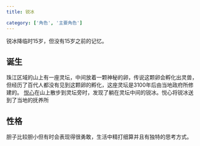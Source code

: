 ```yaml
---
title: 锐冰

category: ['角色', '主要角色']
---
```


锐冰降临时15岁，但没有15岁之前的记忆。

## 诞生

珠江区域的山上有一座灵坛，中间放着一颗神秘的卵，传说这颗卵会孵化出灵兽，但经历了百代人都没有见到这颗卵的孵化，这座灵坛是3100年后由当地政府所修建的。
[悦心](../悦心/index.md)在山上散步到灵坛旁时，发现了躺在灵坛中间的锐冰。悦心将锐冰送到了当地的抚养所

## 性格

胆子比较胆小但有时会表现得很勇敢，生活中精打细算并且有独特的思考方式。
